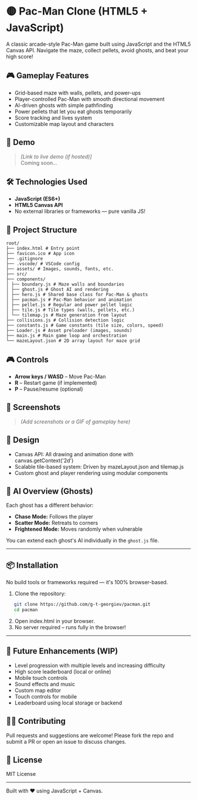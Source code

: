 # 🟡 Pac-Man Clone (HTML5 + JavaScript)

A classic arcade-style Pac-Man game built using JavaScript and the HTML5 Canvas API. Navigate the maze, collect pellets, avoid ghosts, and beat your high score!

## 🎮 Gameplay Features

- Grid-based maze with walls, pellets, and power-ups
- Player-controlled Pac-Man with smooth directional movement
- AI-driven ghosts with simple pathfinding
- Power pellets that let you eat ghosts temporarily
- Score tracking and lives system
- Customizable map layout and characters

## 🚀 Demo

> _[Link to live demo (if hosted)]_  
> Coming soon...

## 🛠️ Technologies Used

- **JavaScript (ES6+)**
- **HTML5 Canvas API**
- No external libraries or frameworks — pure vanilla JS!

## 📁 Project Structure

```
root/
├── index.html # Entry point
├── favicon.ico # App icon
├── .gitignore
├── .vscode/ # VSCode config
├── assets/ # Images, sounds, fonts, etc.
├── src/
├── components/
│ ├── boundary.js # Maze walls and boundaries
│ ├── ghost.js # Ghost AI and rendering
│ ├── hero.js # Shared base class for Pac-Man & ghosts
│ ├── pacman.js # Pac-Man behavior and animation
│ ├── pellet.js # Regular and power pellet logic
│ ├── tile.js # Tile types (walls, pellets, etc.)
│ └── tilemap.js # Maze generation from layout
├── collisions.js # Collision detection logic
├── constants.js # Game constants (tile size, colors, speed)
├── Loader.js # Asset preloader (images, sounds)
├── main.js # Main game loop and orchestration
└── mazeLayout.json # 2D array layout for maze grid
```

## 🎮 Controls

- **Arrow keys / WASD** – Move Pac-Man
- **R** – Restart game (if implemented)
- **P** – Pause/resume (optional)

## 📸 Screenshots

> _(Add screenshots or a GIF of gameplay here)_

## 🎨 Design

- Canvas API: All drawing and animation done with canvas.getContext('2d')
- Scalable tile-based system: Driven by mazeLayout.json and tilemap.js
- Custom ghost and player rendering using modular components

## 🧠 AI Overview (Ghosts)

Each ghost has a different behavior:
- **Chase Mode:** Follows the player
- **Scatter Mode:** Retreats to corners
- **Frightened Mode:** Moves randomly when vulnerable

You can extend each ghost's AI individually in the `ghost.js` file.

---

## 📦 Installation

No build tools or frameworks required — it's 100% browser-based.

1. Clone the repository:

```bash
   git clone https://github.com/g-t-georgiev/pacman.git
   cd pacman
```

2. Open index.html in your browser. 
3. No server required – runs fully in the browser!

---

## 🔮 Future Enhancements (WIP)

- Level progression with multiple levels and increasing difficulty
- High score leaderboard (local or online)
- Mobile touch controls
- Sound effects and music
- Custom map editor
- Touch controls for mobile
- Leaderboard using local storage or backend

## 🧑‍💻 Contributing

Pull requests and suggestions are welcome! Please fork the repo and submit a PR or open an issue to discuss changes.

## 📄 License

MIT License

---

Built with ❤️ using JavaScript + Canvas.